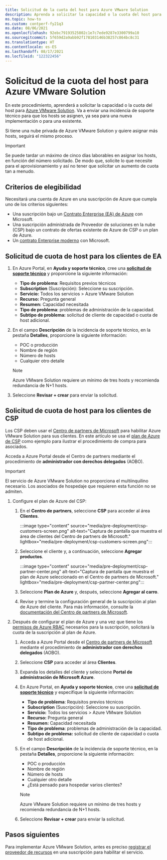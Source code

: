 ```yaml
---
title: Solicitud de la cuota del host para Azure VMware Solution
description: Aprenda a solicitar la capacidad o la cuota del host para Azure VMware Solution. También puede solicitar más hosts en una nube privada de Azure VMware Solution existente.
ms.topic: how-to
ms.custom: contperf-fy21q3
ms.date: 08/06/2021
ms.openlocfilehash: 92ebc79193525802c1e7c7ede9287e3300799a10
ms.sourcegitcommit: 5f659d2a9abb92f178103146b38257c864bc8c31
ms.translationtype: HT
ms.contentlocale: es-ES
ms.lasthandoff: 08/17/2021
ms.locfileid: "122322456"
---
```

# <a name="request-host-quota-for-azure-vmware-solution"></a>Solicitud de la cuota del host para Azure VMware Solution

En este procedimiento, aprenderá a solicitar la capacidad o la cuota del host para [Azure VMware Solution](introduction.md). Va a enviar una incidencia de soporte técnico para que los hosts se asignen, ya sea para una nueva implementación o para una existente. 

Si tiene una nube privada de Azure VMware Solution y quiere asignar más hosts, seguirá el mismo proceso.

>[!IMPORTANT]
>Se puede tardar un máximo de cinco días laborables en asignar los hosts, en función del número solicitado.  De modo que, solicite lo que necesite para el aprovisionamiento y así no tener que solicitar un aumento de cuota tan a menudo.

## <a name="eligibility-criteria"></a>Criterios de elegibilidad

Necesitará una cuenta de Azure en una suscripción de Azure que cumpla uno de los criterios siguientes:

- Una suscripción bajo un [Contrato Enterprise (EA) de Azure](../cost-management-billing/manage/ea-portal-agreements.md) con Microsoft.
- Una suscripción administrada de Proveedor de soluciones en la nube (CSP) bajo un contrato de ofertas existente de Azure de CSP o un plan de Azure.
- Un [contrato Enterprise moderno](../cost-management-billing/understand/mca-overview.md) con Microsoft.

## <a name="request-host-quota-for-ea-customers"></a>Solicitud de cuota de host para los clientes de EA

1. En Azure Portal, en **Ayuda y soporte técnico**, cree una **[solicitud de soporte técnico](https://rc.portal.azure.com/#create/Microsoft.Support)** y proporcione la siguiente información:
   - **Tipo de problema**: Requisitos previos técnicos
   - **Subscription** (Suscripción): Seleccione su suscripción.
   - **Servicio:** Todos los servicios > Azure VMware Solution
   - **Recurso:** Pregunta general 
   - **Resumen:** Capacidad necesitada
   - **Tipo de problema**: problemas de administración de la capacidad.
   - **Subtipo de problema:** solicitud de cliente de capacidad o cuota de host adicional.

1. En el campo **Descripción** de la incidencia de soporte técnico, en la pestaña **Detalles**, proporcione la siguiente información:

   - POC o producción 
   - Nombre de región
   - Número de hosts
   - Cualquier otro detalle

   >[!NOTE]
   >Azure VMware Solution requiere un mínimo de tres hosts y recomienda redundancia de N+1 hosts. 

1. Seleccione **Revisar + crear** para enviar la solicitud.


## <a name="request-host-quota-for-csp-customers"></a>Solicitud de cuota de host para los clientes de CSP 

Los CSP deben usar el [Centro de partners de Microsoft](https://partner.microsoft.com) para habilitar Azure VMware Solution para sus clientes. En este artículo se usa el [plan de Azure de CSP](/partner-center/azure-plan-lp) como ejemplo para ilustrar el procedimiento de compra para asociados.

Acceda a Azure Portal desde el Centro de partners mediante el procedimiento de **administrador con derechos delegados** (AOBO).

>[!IMPORTANT] 
>El servicio de Azure VMware Solution no proporciona el multiinquilino necesario. Los asociados de hospedaje que requieren esta función no se admiten. 

1. Configure el plan de Azure del CSP:

   1. En el **Centro de partners**, seleccione **CSP** para acceder al área **Clientes**.
   
      :::image type="content" source="media/pre-deployment/csp-customers-screen.png" alt-text="Captura de pantalla que muestra el área de clientes del Centro de partners de Microsoft." lightbox="media/pre-deployment/csp-customers-screen.png":::
   
   1. Seleccione el cliente y, a continuación, seleccione **Agregar productos**.
   
      :::image type="content" source="media/pre-deployment/csp-partner-center.png" alt-text="Captura de pantalla que muestra el plan de Azure seleccionado en el Centro de partners de Microsoft." lightbox="media/pre-deployment/csp-partner-center.png":::
   
   1. Seleccione **Plan de Azure** y, después, seleccione **Agregar al carro**. 
   
   1. Revise y termine la configuración general de la suscripción al plan de Azure del cliente. Para más información, consulte la [documentación del Centro de partners de Microsoft](/partner-center/azure-plan-manage).

1. Después de configurar el plan de Azure y una vez que tiene los [permisos de Azure RBAC](/partner-center/azure-plan-manage) necesarios para la suscripción, solicitará la cuota de la suscripción al plan de Azure. 

   1. Acceda a Azure Portal desde el [Centro de partners de Microsoft](https://partner.microsoft.com) mediante el procedimiento de **administrador con derechos delegados** (AOBO).
   
   1. Seleccione **CSP** para acceder al área **Clientes**.
   
   1. Expanda los detalles del cliente y seleccione **Portal de administración de Microsoft Azure**.
   
   1. En Azure Portal, en **Ayuda y soporte técnico**, cree una **[solicitud de soporte técnico](https://rc.portal.azure.com/#create/Microsoft.Support)** y especifique la siguiente información:
      - **Tipo de problema**: Requisitos previos técnicos
      - **Subscription** (Suscripción): Seleccione su suscripción.
      - **Servicio:** Todos los servicios > Azure VMware Solution
      - **Recurso:** Pregunta general 
      - **Resumen:** Capacidad necesitada
      - **Tipo de problema**: problemas de administración de la capacidad.
      - **Subtipo de problema:** solicitud de cliente de capacidad o cuota de host adicional.
   
   1. En el campo **Descripción** de la incidencia de soporte técnico, en la pestaña **Detalles**, proporcione la siguiente información:
   
      - POC o producción 
      - Nombre de región
      - Número de hosts
      - Cualquier otro detalle
      - ¿Está pensado para hospedar varios clientes?
   
      >[!NOTE]
      >Azure VMware Solution requiere un mínimo de tres hosts y recomienda redundancia de N+1 hosts. 
   
   1. Seleccione **Revisar + crear** para enviar la solicitud.


## <a name="next-steps"></a>Pasos siguientes

Para implementar Azure VMware Solution, antes es preciso [registrar el proveedor de recursos](deploy-azure-vmware-solution.md#register-the-microsoftavs-resource-provider) en una suscripción para habilitar el servicio.   
